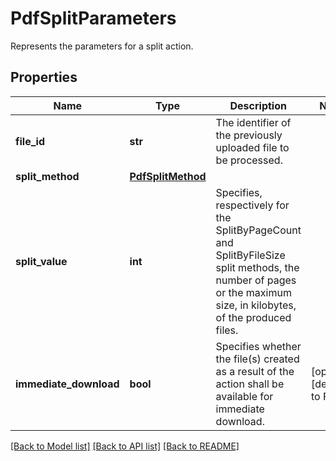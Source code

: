 # PdfSplitParameters

Represents the parameters for a split action.
## Properties
Name | Type | Description | Notes
------------ | ------------- | ------------- | -------------
**file_id** | **str** | The identifier of the previously uploaded file to be processed. | 
**split_method** | [**PdfSplitMethod**](PdfSplitMethod.md) |  | 
**split_value** | **int** | Specifies, respectively for the SplitByPageCount and SplitByFileSize split methods, the number of pages or the maximum size, in kilobytes, of the produced files. | 
**immediate_download** | **bool** | Specifies whether the file(s) created as a result of the action shall be available for immediate download. | [optional] [default to False]

[[Back to Model list]](../README.md#documentation-for-models) [[Back to API list]](../README.md#documentation-for-api-endpoints) [[Back to README]](../README.md)


